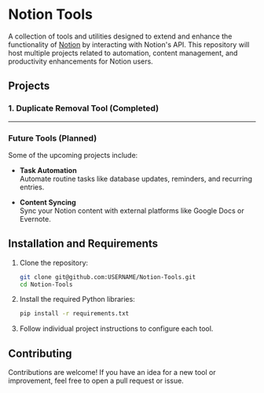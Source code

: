 # Notion Tools

A collection of tools and utilities designed to extend and enhance the functionality of [Notion](https://www.notion.so/) by interacting with Notion's API. This repository will host multiple projects related to automation, content management, and productivity enhancements for Notion users.

## Projects

### 1. **Duplicate Removal Tool** (**Completed**)

---

### Future Tools (Planned)

Some of the upcoming projects include:

- **Task Automation**  
  Automate routine tasks like database updates, reminders, and recurring entries.

- **Content Syncing**  
  Sync your Notion content with external platforms like Google Docs or Evernote.

## Installation and Requirements

1. Clone the repository:
   ```bash
   git clone git@github.com:USERNAME/Notion-Tools.git
   cd Notion-Tools
   ```

2. Install the required Python libraries:
   ```bash
   pip install -r requirements.txt
   ```

3. Follow individual project instructions to configure each tool.

## Contributing

Contributions are welcome! If you have an idea for a new tool or improvement, feel free to open a pull request or issue. 
